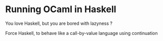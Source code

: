 # Running OCaml in Haskell

You love Haskell, but you are bored with lazyness ?

Force Haskell, to behave like a call-by-value language using continuation

